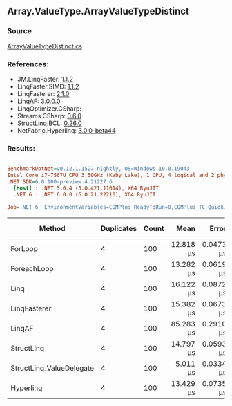 ﻿## Array.ValueType.ArrayValueTypeDistinct

### Source
[ArrayValueTypeDistinct.cs](../LinqBenchmarks/Array/ValueType/ArrayValueTypeDistinct.cs)

### References:
- JM.LinqFaster: [1.1.2](https://www.nuget.org/packages/JM.LinqFaster/1.1.2)
- LinqFaster.SIMD: [1.1.2](https://www.nuget.org/packages/LinqFaster.SIMD/1.0.3)
- LinqFasterer: [2.1.0](https://www.nuget.org/packages/LinqFasterer/2.1.0)
- LinqAF: [3.0.0.0](https://www.nuget.org/packages/LinqAF/3.0.0.0)
- LinqOptimizer.CSharp: [](https://www.nuget.org/packages/LinqOptimizer.CSharp/)
- Streams.CSharp: [0.6.0](https://www.nuget.org/packages/Streams.CSharp/0.6.0)
- StructLinq.BCL: [0.26.0](https://www.nuget.org/packages/StructLinq/0.26.0)
- NetFabric.Hyperlinq: [3.0.0-beta44](https://www.nuget.org/packages/NetFabric.Hyperlinq/3.0.0-beta44)

### Results:
``` ini

BenchmarkDotNet=v0.12.1.1527-nightly, OS=Windows 10.0.19043
Intel Core i7-7567U CPU 3.50GHz (Kaby Lake), 1 CPU, 4 logical and 2 physical cores
.NET SDK=6.0.100-preview.4.21227.6
  [Host] : .NET 5.0.4 (5.0.421.11614), X64 RyuJIT
  .NET 6 : .NET 6.0.0 (6.0.21.22210), X64 RyuJIT

Job=.NET 6  EnvironmentVariables=COMPlus_ReadyToRun=0,COMPlus_TC_QuickJitForLoops=1,COMPlus_TieredPGO=1  Runtime=.NET 6.0  

```
|                   Method | Duplicates | Count |      Mean |     Error |    StdDev | Ratio | RatioSD |   Gen 0 | Gen 1 | Gen 2 | Allocated |
|------------------------- |----------- |------ |----------:|----------:|----------:|------:|--------:|--------:|------:|------:|----------:|
|                  ForLoop |          4 |   100 | 12.818 μs | 0.0473 μs | 0.0419 μs |  1.00 |    0.00 | 12.8174 |     - |     - |  26,976 B |
|              ForeachLoop |          4 |   100 | 13.282 μs | 0.0619 μs | 0.0517 μs |  1.04 |    0.01 | 12.8174 |     - |     - |  26,976 B |
|                     Linq |          4 |   100 | 16.122 μs | 0.0872 μs | 0.0681 μs |  1.26 |    0.00 | 12.8174 |     - |     - |  26,848 B |
|             LinqFasterer |          4 |   100 | 15.382 μs | 0.0673 μs | 0.0597 μs |  1.20 |    0.01 | 22.5830 |     - |     - |  47,544 B |
|                   LinqAF |          4 |   100 | 85.283 μs | 0.2910 μs | 0.2722 μs |  6.66 |    0.03 | 19.8975 |     - |     - |  41,937 B |
|               StructLinq |          4 |   100 | 14.797 μs | 0.0593 μs | 0.0555 μs |  1.15 |    0.01 |  0.0153 |     - |     - |      56 B |
| StructLinq_ValueDelegate |          4 |   100 |  5.011 μs | 0.0334 μs | 0.0313 μs |  0.39 |    0.00 |       - |     - |     - |         - |
|                Hyperlinq |          4 |   100 | 13.429 μs | 0.0735 μs | 0.0652 μs |  1.05 |    0.01 |       - |     - |     - |         - |
